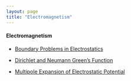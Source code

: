 ```yaml
---
layout: page
title: "Electromagnetism"
---
```


#### Electromagnetism

* [Boundary Problems in Electrostatics](/archives/electromagnetism/p1.pdf)

* [Dirichlet and Neumann Green’s Function](/archives/electromagnetism/p2.pdf)

* [Multipole Expansion of Electrostatic Potential](/archives/electromagnetism/p3.pdf)